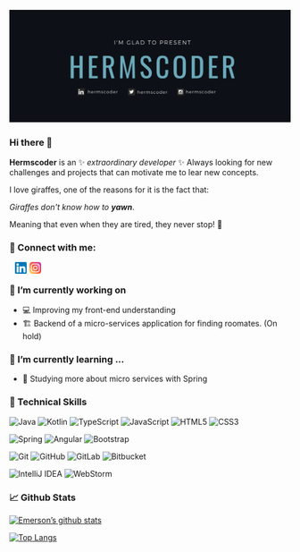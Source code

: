![banner](banner.png)
### Hi there 👋


**Hermscoder** is an ✨ _extraordinary developer_ ✨
Always looking for new challenges and projects that can motivate me to lear new concepts.

I love giraffes, one of the reasons for it is the fact that:

_Giraffes don't know how to **yawn**_.


Meaning that even when they are tired, they never stop! 🦒

### 🤝 Connect with me:
<div style="margin-left:10px">
    <a href="https://www.linkedin.com/in/hermscoder/"><img align="left" src="https://raw.githubusercontent.com/hermscoder/hermscoder/main/linkedin.png" alt="Hermscoder | LinkedIn" width="21px" style="margin-right:5px"/></a>
    <a href="https://instagram.com/hermscoder"><img align="left" src="https://raw.githubusercontent.com/hermscoder/hermscoder/main/instagram.png" alt="Hermscoder | Instagram" width="21px"/></a><br>
</div>

### 🔭 I’m currently working on
- 💻 Improving my front-end understanding
- 🏗️ Backend of a micro-services application for finding roomates. (On hold)

### 🌱 I’m currently learning ...
- 🎨 Studying more about micro services with Spring

### 💼 Technical Skills 

![Java](https://img.shields.io/badge/java-%23ED8B00.svg?style=for-the-badge&logo=java&logoColor=white)
![Kotlin]([https://img.shields.io/badge/java-%23ED8B00.svg?style=for-the-badge&logo=java&logoColor=white](https://img.shields.io/badge/kotlin-%237F52FF.svg?style=for-the-badge&logo=kotlin&logoColor=white))
![TypeScript](https://img.shields.io/badge/typescript-%23007ACC.svg?style=for-the-badge&logo=typescript&logoColor=white)
![JavaScript](https://img.shields.io/badge/javascript-%23323330.svg?style=for-the-badge&logo=javascript&logoColor=%23F7DF1E)
![HTML5](https://img.shields.io/badge/html5-%23E34F26.svg?style=for-the-badge&logo=html5&logoColor=white)
![CSS3](https://img.shields.io/badge/css3-%231572B6.svg?style=for-the-badge&logo=css3&logoColor=white)


![Spring](https://img.shields.io/badge/spring-%236DB33F.svg?style=for-the-badge&logo=spring&logoColor=white)
![Angular](https://img.shields.io/badge/angular-%23DD0031.svg?style=for-the-badge&logo=angular&logoColor=white)
![Bootstrap](https://img.shields.io/badge/bootstrap-%23563D7C.svg?style=for-the-badge&logo=bootstrap&logoColor=white)

![Git](https://img.shields.io/badge/git-%23F05033.svg?style=for-the-badge&logo=git&logoColor=white)
![GitHub](https://img.shields.io/badge/github-%23121011.svg?style=for-the-badge&logo=github&logoColor=white)
![GitLab](https://img.shields.io/badge/gitlab-%23181717.svg?style=for-the-badge&logo=gitlab&logoColor=white)
![Bitbucket](https://img.shields.io/badge/bitbucket-%230047B3.svg?style=for-the-badge&logo=bitbucket&logoColor=white)

![IntelliJ IDEA](https://img.shields.io/badge/IntelliJIDEA-000000.svg?style=for-the-badge&logo=intellij-idea&logoColor=white)
![WebStorm](https://img.shields.io/badge/webstorm-143?style=for-the-badge&logo=webstorm&logoColor=white&color=black)

### 📈 Github Stats

[![Emerson’s github stats](https://github-readme-stats.vercel.app/api?username=hermscoder)](https://github.com/hermscoder)

[![Top Langs](https://github-readme-stats.vercel.app/api/top-langs/?username=hermscoder&layout=compact)](https://github.com/hermscoder)
